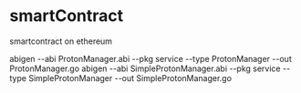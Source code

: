 # smartContract
smartcontract on ethereum


abigen --abi ProtonManager.abi --pkg service --type ProtonManager --out ProtonManager.go
abigen --abi SimpleProtonManager.abi --pkg service --type SimpleProtonManager --out SimpleProtonManager.go